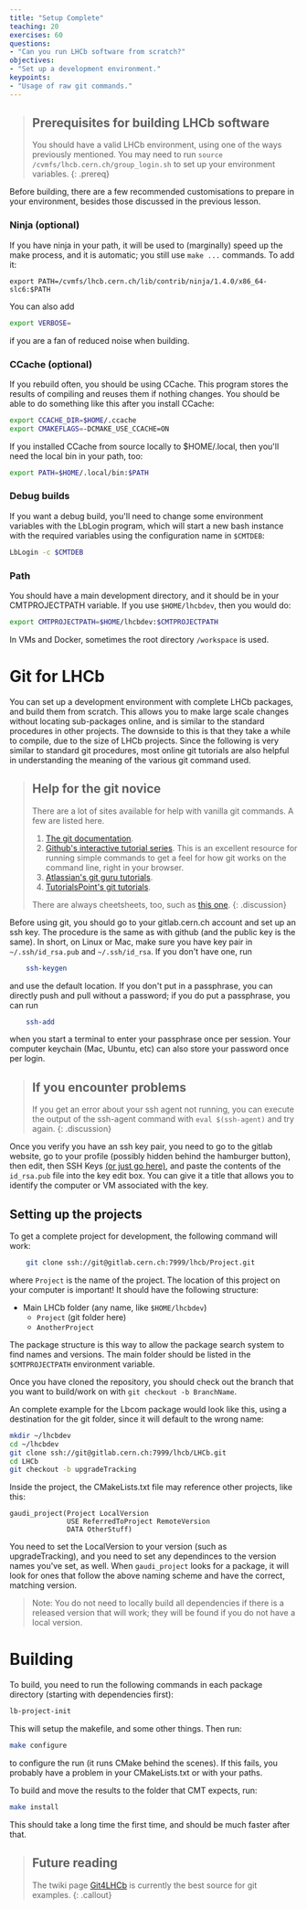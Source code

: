 ```yaml
---
title: "Setup Complete"
teaching: 20
exercises: 60
questions:
- "Can you run LHCb software from scratch?"
objectives:
- "Set up a development environment."
keypoints:
- "Usage of raw git commands."
---
```



> ## Prerequisites for building LHCb software
> 
> You should have a valid LHCb environment, using one of the ways previously mentioned.
> You may need to run `source /cvmfs/lhcb.cern.ch/group_login.sh` to set up your environment variables.
{: .prereq}

Before building, there are a few recommended customisations to prepare in your environment, besides those discussed in the previous lesson.

### Ninja (optional)

If you have ninja in your path, it will be used to (marginally) speed up the make process, and it is automatic; you still use `make ...` commands. To add it:
```
export PATH=/cvmfs/lhcb.cern.ch/lib/contrib/ninja/1.4.0/x86_64-slc6:$PATH
```

You can also add

```bash
export VERBOSE=
```

if you are a fan of reduced noise when building.

### CCache (optional)

If you rebuild often, you should be using CCache. This program stores the results of compiling and reuses them if nothing changes. You should be able to do something like this after you install CCache:

```bash
export CCACHE_DIR=$HOME/.ccache
export CMAKEFLAGS=-DCMAKE_USE_CCACHE=ON
```

If you installed CCache from source locally to $HOME/.local, then you'll need the local bin in your path, too:

```bash
export PATH=$HOME/.local/bin:$PATH
```

### Debug builds

If you want a debug build, you'll need to change some environment variables with the LbLogin program, which will start a new bash instance with the required variables using the configuration name in `$CMTDEB`:

```bash
LbLogin -c $CMTDEB
```

### Path

You should have a main development directory, and it should be in your CMTPROJECTPATH variable. If you use `$HOME/lhcbdev`, then you would do:

```bash
export CMTPROJECTPATH=$HOME/lhcbdev:$CMTPROJECTPATH
```

In VMs and Docker, sometimes the root directory `/workspace` is used.

# Git for LHCb

You can set up a development environment with complete LHCb packages, and build them from scratch. This allows you to make large scale changes without locating sub-packages online, and is similar to the standard procedures in other projects. The downside to this is that they take a while to compile, due to the size of LHCb projects. Since the following is very similar to standard git procedures, most online git tutorials are also helpful in understanding the meaning of the various
git command used.

> ## Help for the git novice
> 
> There are a lot of sites available for help with vanilla git commands. A few are listed here.
> 
> 1. [The git documentation](https://git-scm.com/docs/gittutorial). 
> 2. [Github's interactive tutorial series](https://try.github.io/levels/1/challenges/1). This is an excellent resource for running simple commands to get a feel for how git works on the command line, right in your browser.
> 3. [Atlassian's git guru tutorials](https://www.atlassian.com/git/tutorials/).
> 4. [TutorialsPoint's git tutorials](http://www.tutorialspoint.com/git/).
>
> There are always cheetsheets, too, such as [this one](http://www.cheat-sheets.org/saved-copy/git-cheat-sheet.pdf).
{: .discussion}



Before using git, you should go to your gitlab.cern.ch account and set up an ssh key. The procedure is the same as with github (and the public key is the same). In short, on Linux or Mac, make sure you have key pair in `~/.ssh/id_rsa.pub` and `~/.ssh/id_rsa`. If you don't have one, run

```bash
    ssh-keygen
```

and use the default location. If you don't put in a passphrase, you can directly push and pull without a password; if you do put a passphrase, you can run

```bash
    ssh-add
```

when you start a terminal to enter your passphrase once per session. Your computer keychain (Mac, Ubuntu, etc) can also store your password once per login.

> ## If you encounter problems
> 
> If you get an error about your ssh agent not running, you can execute the output of the ssh-agent command with `eval $(ssh-agent)` and try again.
{: .discussion}

Once you verify you have an ssh key pair, you need to go to the gitlab website, go to your profile (possibly hidden behind the hamburger button), then edit, then SSH Keys [(or just go here)](https://gitlab.cern.ch/profile/keys), and paste the contents of the `id_rsa.pub` file into the key edit box. You can give it a title that allows you to identify the computer or VM associated with the key.

## Setting up the projects

To get a complete project for development, the following command will work:

```bash
    git clone ssh://git@gitlab.cern.ch:7999/lhcb/Project.git
```

where `Project` is the name of the project. The location of this project on your computer is important! It should have the following structure:

* Main LHCb folder (any name, like `$HOME/lhcbdev`)
  * `Project` (git folder here)
  * `AnotherProject`

The package structure is this way to allow the package search system to find names and versions. The main folder should be listed in the `$CMTPROJECTPATH` environment variable.

Once you have cloned the repository, you should check out the branch that you want to build/work on with `git checkout -b BranchName`.

An complete example for the Lbcom package would look like this, using a destination for the git folder, since it will default to the wrong name:

```bash
mkdir ~/lhcbdev
cd ~/lhcbdev
git clone ssh://git@gitlab.cern.ch:7999/lhcb/LHCb.git
cd LHCb
git checkout -b upgradeTracking
```

Inside the project, the CMakeLists.txt file may reference other projects, like this:

```
gaudi_project(Project LocalVersion
              USE ReferredToProject RemoteVersion
              DATA OtherStuff)
```

You need to set the LocalVersion to your version (such as upgradeTracking), and you need to set any dependinces to the version names you've set, as well. When `gaudi_project` looks for a package, it will look for ones that follow the above naming scheme and have the correct, matching version.

> Note: You do not need to locally build all dependencies if there is a released version that will work; they will be found if you do not have a local version.

# Building

To build, you need to run the following commands in each package directory (starting with dependencies first):

```bash
lb-project-init
```

This will setup the makefile, and some other things. Then run:

```bash
make configure
```

to configure the run (it runs CMake behind the scenes). If this fails, you probably have a problem in your CMakeLists.txt or with your paths.

To build and move the results to the folder that CMT expects, run:

```bash
make install
```

This should take a long time the first time, and should be much faster after that.

> ## Future reading
>
> The twiki page [Git4LHCb](https://twiki.cern.ch/twiki/bin/view/LHCb/Git4LHCb) is currently the best source for git examples.
{: .callout}



